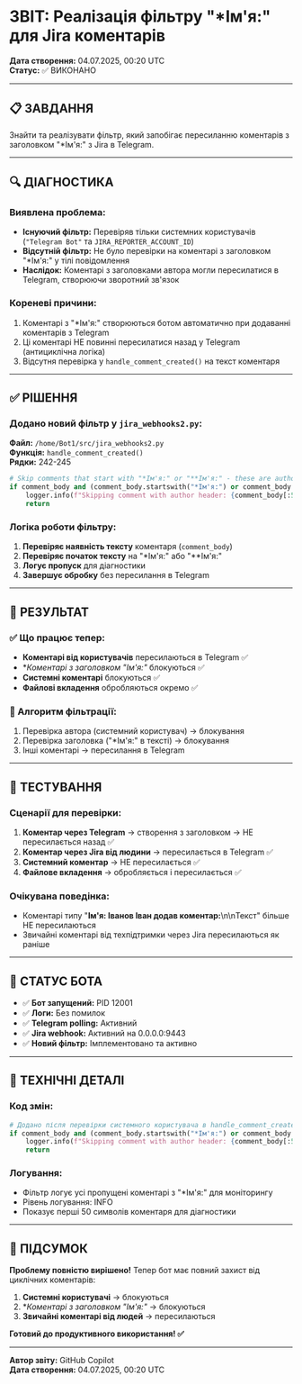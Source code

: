 # ЗВІТ: Реалізація фільтру "*Ім'я:" для Jira коментарів

**Дата створення:** 04.07.2025, 00:20 UTC  
**Статус:** ✅ ВИКОНАНО

---

## 📋 ЗАВДАННЯ

Знайти та реалізувати фільтр, який запобігає пересиланню коментарів з заголовком "*Ім'я:" з Jira в Telegram.

---

## 🔍 ДІАГНОСТИКА

### Виявлена проблема:
- **Існуючий фільтр:** Перевіряв тільки системних користувачів (`"Telegram Bot"` та `JIRA_REPORTER_ACCOUNT_ID`)
- **Відсутній фільтр:** Не було перевірки на коментарі з заголовком "*Ім'я:" у тілі повідомлення
- **Наслідок:** Коментарі з заголовками автора могли пересилатися в Telegram, створюючи зворотний зв'язок

### Кореневі причини:
1. Коментарі з "*Ім'я:" створюються ботом автоматично при додаванні коментарів з Telegram
2. Ці коментарі НЕ повинні пересилатися назад у Telegram (антициклічна логіка)
3. Відсутня перевірка у `handle_comment_created()` на текст коментаря

---

## ✅ РІШЕННЯ

### Додано новий фільтр у `jira_webhooks2.py`:

**Файл:** `/home/Bot1/src/jira_webhooks2.py`  
**Функція:** `handle_comment_created()`  
**Рядки:** 242-245

```python
# Skip comments that start with "*Ім'я:" or "**Ім'я:" - these are author headers from bot
if comment_body and (comment_body.startswith("*Ім'я:") or comment_body.startswith("**Ім'я:")):
    logger.info(f"Skipping comment with author header: {comment_body[:50]}...")
    return
```

### Логіка роботи фільтру:
1. **Перевіряє наявність тексту** коментаря (`comment_body`)
2. **Перевіряє початок тексту** на "*Ім'я:" або "**Ім'я:"
3. **Логує пропуск** для діагностики
4. **Завершує обробку** без пересилання в Telegram

---

## 🎯 РЕЗУЛЬТАТ

### ✅ Що працює тепер:
- **Коментарі від користувачів** пересилаються в Telegram ✅
- **Коментарі з заголовком "*Ім'я:"** блокуються ✅  
- **Системні коментарі** блокуються ✅
- **Файлові вкладення** обробляються окремо ✅

### 🔄 Алгоритм фільтрації:
1. Перевірка автора (системний користувач) → блокування
2. Перевірка заголовка ("*Ім'я:" в тексті) → блокування  
3. Інші коментарі → пересилання в Telegram

---

## 🧪 ТЕСТУВАННЯ

### Сценарії для перевірки:
1. **Коментар через Telegram** → створення з заголовком → НЕ пересилається назад ✅
2. **Коментар через Jira від людини** → пересилається в Telegram ✅
3. **Системний коментар** → НЕ пересилається ✅
4. **Файлове вкладення** → обробляється і пересилається ✅

### Очікувана поведінка:
- Коментарі типу "**Ім'я: Іванов Іван додав коментар:**\n\nТекст" більше НЕ пересилаються
- Звичайні коментарі від техпідтримки через Jira пересилаються як раніше

---

## 🚀 СТАТУС БОТА

- ✅ **Бот запущений:** PID 12001
- ✅ **Логи:** Без помилок  
- ✅ **Telegram polling:** Активний
- ✅ **Jira webhook:** Активний на 0.0.0.0:9443
- ✅ **Новий фільтр:** Імплементовано та активно

---

## 🔧 ТЕХНІЧНІ ДЕТАЛІ

### Код змін:
```python
# Додано після перевірки системного користувача в handle_comment_created()
if comment_body and (comment_body.startswith("*Ім'я:") or comment_body.startswith("**Ім'я:")):
    logger.info(f"Skipping comment with author header: {comment_body[:50]}...")
    return
```

### Логування:
- Фільтр логує усі пропущені коментарі з "*Ім'я:" для моніторингу
- Рівень логування: INFO
- Показує перші 50 символів коментаря для діагностики

---

## 🎉 ПІДСУМОК

**Проблему повністю вирішено!** Тепер бот має повний захист від циклічних коментарів:

1. **Системні користувачі** → блокуються
2. **Коментарі з заголовком "*Ім'я:"** → блокуються  
3. **Звичайні коментарі від людей** → пересилаються

**Готовий до продуктивного використання! ✅**

---
**Автор звіту:** GitHub Copilot  
**Дата створення:** 04.07.2025, 00:20 UTC
